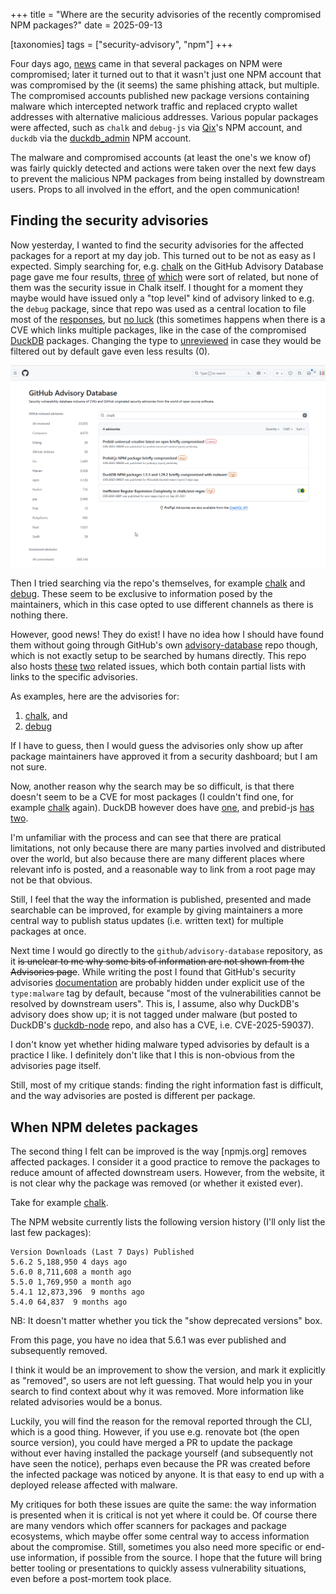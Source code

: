 +++
title = "Where are the security advisories of the recently compromised NPM packages?"
date = 2025-09-13

[taxonomies]
tags = ["security-advisory", "npm"]
+++

Four days ago, [news](https://www.aikido.dev/blog/npm-debug-and-chalk-packages-compromised) came in that several packages on NPM were compromised; later it turned out to that it wasn't just one NPM account that was compromised by the (it seems) the same phishing attack, but multiple. The compromised accounts published new package versions containing malware which intercepted network traffic and replaced crypto wallet addresses with alternative malicious addresses. Various popular packages were affected, such as `chalk` and `debug-js` via [Qix](https://www.npmjs.com/~qix)'s NPM account, and `duckdb` via the [duckdb_admin](https://www.npmjs.com/~duckdb_admin) NPM account. 

The malware and compromised accounts (at least the one's we know of) was fairly quickly detected and actions were taken over the next few days to prevent the malicious NPM packages from being installed by downstream users. Props to all involved in the effort, and the open communication!

## Finding the security advisories

Now yesterday, I wanted to find the security advisories for the affected packages for a report at my day job. This turned out to be not as easy as I expected. Simply searching for, e.g. [chalk](https://github.com/advisories?query=chalk) on the GitHub Advisory Database page gave me four results, [three](https://github.com/prebid/Prebid.js/security/advisories/GHSA-jwq7-6j4r-2f92) [of](https://github.com/advisories/GHSA-m662-56rj-8fmm) [which](https://github.com/advisories/GHSA-w62p-hx95-gf2c) were sort of related, but none of them was the security issue in Chalk itself. I thought for a moment they maybe would have issued only a "top level" kind of advisory linked to e.g. the `debug` package, since that repo was used as a central location to file most of the [responses](https://github.com/debug-js/debug/issues/1005#issuecomment-3266885191), but [no luck](https://github.com/advisories?page=1&query=debug) (this sometimes happens when there is a CVE which links multiple packages, like in the case of the compromised [DuckDB](https://github.com/advisories/GHSA-w62p-hx95-gf2c) packages. Changing the type to [unreviewed](https://github.com/advisories?query=type%3Aunreviewed%20chalk) in case they would be filtered out by default gave even less results (0).

![Result of searching for 'chalk' on GitHub's security advisory page](/img/security-advisories-chalk.png)

Then I tried searching via the repo's themselves, for example [chalk](https://github.com/chalk/chalk/security/advisories) and [debug](https://github.com/debug-js/debug/security/advisories). These seem to be exclusive to information posed by the maintainers, which in this case opted to use different channels as there is nothing there.

However, good news! They do exist! I have no idea how I should have found them without going through GitHub's own [advisory-database](https://github.com/github/advisory-database) repo though, which is not exactly setup to be searched by humans directly. This repo also hosts [these](https://github.com/github/advisory-database/issues/6099) [two](https://github.com/github/advisory-database/issues/6103) related issues, which both contain partial lists with links to the specific advisories.

As examples, here are the advisories for:

1. [chalk](https://github.com/advisories/GHSA-2v46-p5h4-248w), and
2. [debug](https://github.com/advisories/GHSA-8mgj-vmr8-frr6)

If I have to guess, then I would guess the advisories only show up after package maintainers have approved it from a security dashboard; but I am not sure.

Now, another reason why the search may be so difficult, is that there doesn't seem to be a CVE for most packages (I couldn't find one, for example [chalk](https://nvd.nist.gov/vuln/search#/nvd/home?keyword=chalk&resultType=records) again). DuckDB however does have [one](https://nvd.nist.gov/vuln/search#/nvd/home?keyword=duckdb&resultType=records), and prebid-js [has](https://nvd.nist.gov/vuln/detail/CVE-2025-59038) [two](https://nvd.nist.gov/vuln/detail/CVE-2025-59039).

I'm unfamiliar with the process and can see that there are pratical limitations, not only because there are many parties involved and distributed over the world, but also because there are many different places where relevant info is posted, and a reasonable way to link from a root page may not be that obvious.

Still, I feel that the way the information is published, presented and made searchable can be improved, for example by giving maintainers a more central way to publish status updates (i.e. written text) for multiple packages at once.

Next time I would go directly to the `github/advisory-database` repository, as it ~~is unclear to me why some bits of information are not shown from the Advisories page~~. While writing the post I found that GitHub's security advisories [documentation](https://docs.github.com/en/code-security/security-advisories/working-with-global-security-advisories-from-the-github-advisory-database/about-the-github-advisory-database#malware-advisories) are probably hidden under explicit use of the `type:malware` tag by default, because "most of the vulnerabilities cannot be resolved by downstream users". This is, I assume, also why DuckDB's advisory does show up; it is not tagged under malware (but posted to DuckDB's [duckdb-node](https://github.com/duckdb/duckdb-node/security/advisories/GHSA-w62p-hx95-gf2c) repo, and also has a CVE, i.e. CVE-2025-59037).  

I don't know yet whether hiding malware typed advisories by default is a practice I like. I definitely don't like that I this is non-obvious from the advisories page itself.

Still, most of my critique stands: finding the right information fast is difficult, and the way advisories are posted is different per package.

## When NPM deletes packages

The second thing I felt can be improved is the way [npmjs.org] removes affected packages. I consider it a good practice to remove the packages to reduce amount of affected downstream users. However, from the website, it is not clear why the package was removed (or whether it existed ever). 

Take for example [chalk](https://www.npmjs.com/package/chalk?activeTab=versions).

The NPM website currently lists the following version history (I'll only list the last few packages):

```
Version Downloads (Last 7 Days) Published
5.6.2 5,188,950 4 days ago
5.6.0 8,711,608 a month ago
5.5.0 1,769,950 a month ago
5.4.1 12,873,396  9 months ago
5.4.0 64,837  9 months ago
```

NB: It doesn't matter whether you tick the "show deprecated versions" box.

From this page, you have no idea that 5.6.1 was ever published and subsequently removed.

I think it would be an improvement to show the version, and mark it explicitly as "removed", so users are not left guessing. That would help you in your search to find context about why it was removed. More information like related advisories would be a bonus.

Luckily, you will find the reason for the removal reported through the CLI, which is a good thing. However, if you use e.g. renovate bot (the open source version), you could have merged a PR to update the package without ever having installed the package yourself (and subsequently not have seen the notice), perhaps even because the PR was created before the infected package was noticed by anyone. It is that easy to end up with a deployed release affected with malware.

My critiques for both these issues are quite the same: the way information is presented when it is critical is not yet where it could be. Of course there are many vendors which offer scanners for packages and package ecosystems, which maybe offer some central way to access information about the compromise. Still, sometimes you also need more specific or end-use information, if possible from the source. I hope that the future will bring better tooling or presentations to quickly assess vulnerability situations, even before a post-mortem took place.
